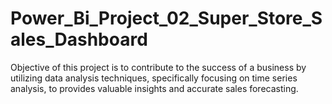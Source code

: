 # Power_Bi_Project_02_Super_Store_Sales_Dashboard
Objective of this project is to contribute to the success of a business by utilizing data analysis techniques, specifically focusing on time series analysis, to provides valuable insights and accurate sales forecasting.
